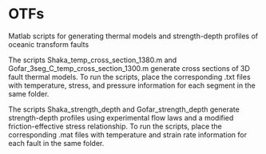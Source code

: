 # OTFs
Matlab scripts for generating thermal models and strength-depth profiles of oceanic transform faults

The scripts Shaka_temp_cross_section_1380.m and Gofar_3seg_C_temp_cross_section_1300.m generate cross sections of 3D fault thermal models. To run the scripts, place the corresponding .txt files with temperature, stress, and pressure information for each segment in the same folder.

The scripts Shaka_strength_depth and Gofar_strength_depth generate strength-depth profiles using experimental flow laws and a modified friction-effective stress relationship. To run the scripts, place the corresponding .mat files with temperature and strain rate information for each fault in the same folder.
